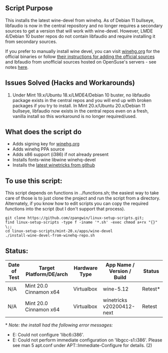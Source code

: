 
## Script Purpose

This installs the latest wine-devel from winehq. As of Debian 11 bullseye, libfaudio is now in the central repository and no longer requires a secondary sources to get a version that will work with wine-devel. However, LMDE 4/Debian 10 buster repos do not contain libfaudio and require installing it from secondary sources.

If you prefer to manually install wine devel, you can visit [winehg.org](https://wiki.winehq.org/Download) for the official binaries or follow [their instructions for adding the official sources](https://wiki.winehq.org/Debian) and lbfaudio from unofficial sources hosted on OpenSuse's servers - see notes [here](https://www.linuxuprising.com/2019/09/how-to-install-wine-staging-development.html).

## Issues Solved (Hacks and Workarounds)

1. Under Mint 19.x/Ubuntu 18.x/LMDE4/Debian 10 buster, no libfaudio package exists in the central repos and you will end up with broken packages if you try to install. In Mint 20.x/Ubuntu 20.x/Debian 11 bullseye, libfaudio now exists in the central repos even on a fresh, vanilla install so this workaround is no longer required/used.

## What does the script do

* Adds signing key for [winehg.org](https://wiki.winehq.org/)
* Adds winehq PPA source
* Adds x86 support (i386) if not already present
* Installs fonts-wine libwine winehq-devel
* Installs the [latest winetricks from github](https://github.com/Winetricks/winetricks)

## To use this script:

This script depends on functions in ../functions.sh; the easiest way to take care of those is to just clone the project and run the script from a directory. Alternately, if you know how to edit scripts you can copy the required functions into the script (but I don't support that process).

```
git clone https://github.com/zpangwin/linux-setup-scripts.git;
find linux-setup-scripts -type f -iname '*.sh' -exec chmod a+rx "{}" \;;
cd linux-setup-scripts/mint-20.x/apps/wine-devel
./install-wine-devel-from-winehq-repo.sh
```

## Status:

| Date of Test  | Target Platform/DE/arch | Hardware Type  | App Name / Version / Build                   | Status    |
| ------------- | ------------------------| -------------- | -------------------------------------------- | --------- |
| N/A  | Mint 20.0 Cinnamon x64  | Virtualbox     | wine-5.12                                    | Retest\* |
| N/A  | Mint 20.0 Cinnamon x64  | Virtualbox     | winetricks v20200412-next                    | Retest   |

\* *Note: the install had the following error messages:*

* E: Could not configure 'libc6:i386'.
* E: Could not perform immediate configuration on 'libgcc-s1:i386'. Please see man 5 apt.conf under APT::Immediate-Configure for details. (2)
